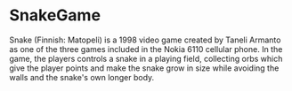 # SnakeGame
Snake (Finnish: Matopeli) is a 1998 video game created by Taneli Armanto as one of the three games included in the Nokia 6110 cellular phone. In the game, the players controls a snake in a playing field, collecting orbs which give the player points and make the snake grow in size while avoiding the walls and the snake's own longer body.
